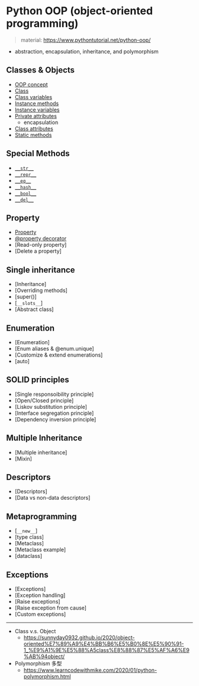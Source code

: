 # Python OOP (object-oriented programming)

> material: https://www.pythontutorial.net/python-oop/

- abstraction, encapsulation, inheritance, and polymorphism

## Classes & Objects

- [OOP concept](./oop_all.py)
- [Class](./class.py)
- [Class variables](./class_variables.py)
- [Instance methods](./instance_methods.py)
- [Instance variables](./instance_variables.py)
- [Private attributes](./private_attributes.py)
  - encapsulation
- [Class attributes](./class_attributes.py)
- [Static methods](./static_methods.py)

## Special Methods
- [`__str__`](./special_methods.py)
- [`__repr__`](./special_methods.py)
- [`__eq__`](./special_methods.py)
- [`__hash__`](./special_methods.py)
- [`__bool__`](./special_methods.py)
- [`__del__`](./special_methods.py)

## Property
- [Property](./property.py)
- [@property decorator](./property_decorator.py)
- [Read-only property]
- [Delete a property]

## Single inheritance
- [Inheritance]
- [Overriding methods]
- [super()]
- [`__slots__`]
- [Abstract class]

## Enumeration
- [Enumeration]
- [Enum aliases & @enum.unique]
- [Customize & extend enumerations]
- [auto]

## SOLID principles
- [Single responsoibility principle]
- [Open/Closed principle]
- [Liskov substitution principle]
- [Interface segregation principle]
- [Dependency inversion principle]

## Multiple Inheritance
- [Multiple inheritance]
- [Mixin]

## Descriptors
- [Descriptors]
- [Data vs non-data descriptors]

## Metaprogramming
- [`__new__`]
- [type class]
- [Metaclass]
- [Metaclass example]
- [dataclass]

## Exceptions
- [Exceptions]
- [Exception handling]
- [Raise exceptions]
- [Raise exception from cause]
- [Custom exceptions]

---

- Class v.s. Object
  - https://sunnyday0932.github.io/2020/object-oriented%E7%89%A9%E4%BB%B6%E5%B0%8E%E5%90%91-1_%E9%A1%9E%E5%88%A5class%E8%88%87%E5%AF%A6%E9%AB%94object/
- Polymorphism 多型
  - https://www.learncodewithmike.com/2020/01/python-polymorphism.html

